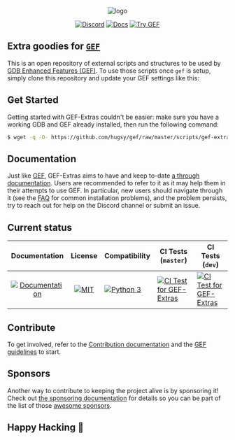 <p align="center">
  <img src="https://i.imgur.com/KW9Bt8D.png" alt="logo"/>
</p>

<p align="center">
    <a href="https://discord.gg/HCS8Hg7"><img alt="Discord" src="https://img.shields.io/badge/Discord-BlahCats-yellow"></a>
  <a href="https://hugsy.github.io/gef-extras"><img alt="Docs" src="https://img.shields.io/badge/Docs-gh--pages-brightgreen"></a>
  <a title="Use the IDs: gef/gef-demo" href="https://demo.gef.blah.cat"><img alt="Try GEF" src="https://img.shields.io/badge/Demo-Try%20GEF%20Live-blue"></a>
</p>

## Extra goodies for [`GEF`](https://github.com/hugsy/gef)


This is an open repository of external scripts and structures to be used by [GDB Enhanced Features (GEF)](https://github.com/hugsy/gef). To use those scripts once `gef` is setup, simply clone this repository and update your GEF settings like this:



## Get Started

Getting started with GEF-Extras couldn't be easier: make sure you have a working GDB and GEF already installed, then run the following command:

```bash
$ wget -q -O- https://github.com/hugsy/gef/raw/master/scripts/gef-extras.sh | sh
```



## Documentation ##

Just like [GEF](https://hugsy.github.io/gef), GEF-Extras aims to have and keep to-date [a through documentation](https://hugsy.github.io/gef-extras/). Users are recommended to refer to it as it may help them in their attempts to use GEF. In particular, new users should navigate through it (see the [FAQ](https://hugsy.github.io/gef/faq/) for common installation problems), and the problem persists, try to reach out for help on the Discord channel or submit an issue.


## Current status ##

|                                                                                 Documentation                                                                                  |                                                                       License                                                                       | Compatibility                                                                                        | CI Tests (`master`)                                                                                                                                                             | CI Tests (`dev`)                                                                                                                                                                           |
| :----------------------------------------------------------------------------------------------------------------------------------------------------------------------------: | :-------------------------------------------------------------------------------------------------------------------------------------------------: | :--------------------------------------------------------------------------------------------------- | ------------------------------------------------------------------------------------------------------------------------------------------------------------------------------- | ------------------------------------------------------------------------------------------------------------------------------------------------------------------------------------------ |
| [![Documentation](https://github.com/hugsy/gef-extras/actions/workflows/generate-docs.yml/badge.svg)](https://github.com/hugsy/gef-extras/actions/workflows/generate-docs.yml) | [![MIT](https://img.shields.io/packagist/l/doctrine/orm.svg?maxAge=2592000?style=plastic)](https://github.com/hugsy/gef-extras/blob/master/LICENSE) | [![Python 3](https://img.shields.io/badge/Python-3-green.svg)](https://github.com/hugsy/gef-extras/) | [![CI Test for GEF-Extras](https://github.com/hugsy/gef-extras/actions/workflows/run-tests.yml/badge.svg)](https://github.com/hugsy/gef-extras/actions/workflows/run-tests.yml) | [![CI Test for GEF-Extras](https://github.com/hugsy/gef-extras/actions/workflows/run-tests.yml/badge.svg?branch=dev)](https://github.com/hugsy/gef-extras/actions/workflows/run-tests.yml) |


## Contribute ##

To get involved, refer to the [Contribution documentation](https://hugsy.github.io/gef-extras/#contribution) and the [GEF guidelines](https://github.com/hugsy/gef/blob/dev/.github/CONTRIBUTING.md) to start.

## Sponsors ##

Another way to contribute to keeping the project alive is by sponsoring it! Check out [the sponsoring documentation](https://hugsy.github.io/gef/#sponsors) for details so you can be part of the list of those [awesome sponsors](https://github.com/sponsors/hugsy).


## Happy Hacking 🍻 ##